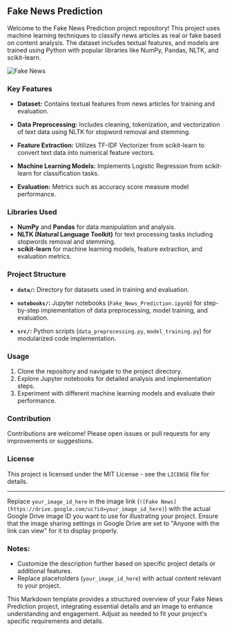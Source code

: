 ## Fake News Prediction

Welcome to the Fake News Prediction project repository! This project uses machine learning techniques to classify news articles as real or fake based on content analysis. The dataset includes textual features, and models are trained using Python with popular libraries like NumPy, Pandas, NLTK, and scikit-learn.

![Fake News](https://drive.google.com/uc?id=1BTx_gjZCUnMOxCGVunRzhEgi68v0mwgz)

### Key Features

- **Dataset:** Contains textual features from news articles for training and evaluation.
  
- **Data Preprocessing:** Includes cleaning, tokenization, and vectorization of text data using NLTK for stopword removal and stemming.
  
- **Feature Extraction:** Utilizes TF-IDF Vectorizer from scikit-learn to convert text data into numerical feature vectors.
  
- **Machine Learning Models:** Implements Logistic Regression from scikit-learn for classification tasks.
  
- **Evaluation:** Metrics such as accuracy score measure model performance.

### Libraries Used

- **NumPy** and **Pandas** for data manipulation and analysis.
- **NLTK (Natural Language Toolkit)** for text processing tasks including stopwords removal and stemming.
- **scikit-learn** for machine learning models, feature extraction, and evaluation metrics.

### Project Structure

- **`data/`:** Directory for datasets used in training and evaluation.
  
- **`notebooks/`:** Jupyter notebooks (`Fake_News_Prediction.ipynb`) for step-by-step implementation of data preprocessing, model training, and evaluation.
  
- **`src/`:** Python scripts (`data_preprocessing.py`, `model_training.py`) for modularized code implementation.

### Usage

1. Clone the repository and navigate to the project directory.
2. Explore Jupyter notebooks for detailed analysis and implementation steps.
3. Experiment with different machine learning models and evaluate their performance.

### Contribution

Contributions are welcome! Please open issues or pull requests for any improvements or suggestions.

### License

This project is licensed under the MIT License - see the `LICENSE` file for details.

---



Replace `your_image_id_here` in the image link (`![Fake News](https://drive.google.com/uc?id=your_image_id_here)`) with the actual Google Drive image ID you want to use for illustrating your project. Ensure that the image sharing settings in Google Drive are set to "Anyone with the link can view" for it to display properly.

### Notes:
- Customize the description further based on specific project details or additional features.
- Replace placeholders (`your_image_id_here`) with actual content relevant to your project.

This Markdown template provides a structured overview of your Fake News Prediction project, integrating essential details and an image to enhance understanding and engagement. Adjust as needed to fit your project's specific requirements and details.
